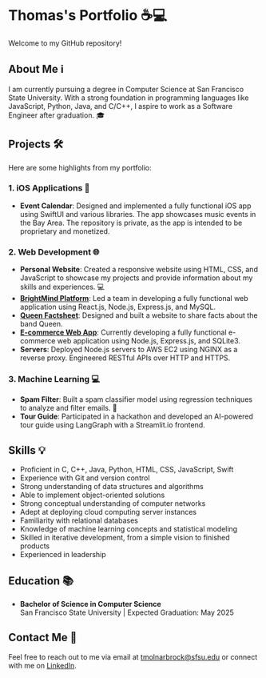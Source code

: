# Thomas's Portfolio ☕💻

Welcome to my GitHub repository!

## About Me ℹ️  
I am currently pursuing a degree in Computer Science at San Francisco State University. With a strong foundation in programming languages like JavaScript, Python, Java, and C/C++, I aspire to work as a Software Engineer after graduation. 🎓  

## Projects 🛠️  
Here are some highlights from my portfolio:  

### 1. iOS Applications 📱  
- **Event Calendar**: Designed and implemented a fully functional iOS app using SwiftUI and various libraries. The app showcases music events in the Bay Area. The repository is private, as the app is intended to be proprietary and monetized.  

### 2. Web Development 🌐  
- **Personal Website**: Created a responsive website using HTML, CSS, and JavaScript to showcase my projects and provide information about my skills and experiences. 💻  
- [**BrightMind Platform**](https://brightmind.live): Led a team in developing a fully functional web application using React.js, Node.js, Express.js, and MySQL.  
- [**Queen Factsheet**](https://github.com/ThomasSFSU/group-project-website): Designed and built a website to share facts about the band Queen.  
- [**E-commerce Web App**](https://github.com/ThomasSFSU/group-project-two): Currently developing a fully functional e-commerce web application using Node.js, Express.js, and SQLite3.  
- **Servers**: Deployed Node.js servers to AWS EC2 using NGINX as a reverse proxy. Engineered RESTful APIs over HTTP and HTTPS.  

### 3. Machine Learning 💻  
- **Spam Filter**: Built a spam classifier model using regression techniques to analyze and filter emails. 📝  
- **Tour Guide**: Participated in a hackathon and developed an AI-powered tour guide using LangGraph with a Streamlit.io frontend.  

## Skills 💡  
- Proficient in C, C++, Java, Python, HTML, CSS, JavaScript, Swift  
- Experience with Git and version control  
- Strong understanding of data structures and algorithms  
- Able to implement object-oriented solutions  
- Strong conceptual understanding of computer networks  
- Adept at deploying cloud computing server instances  
- Familiarity with relational databases  
- Knowledge of machine learning concepts and statistical modeling  
- Skilled in iterative development, from a simple vision to finished products  
- Experienced in leadership  

## Education 📚  
- **Bachelor of Science in Computer Science**  
  San Francisco State University | Expected Graduation: May 2025  

## Contact Me 📧  
Feel free to reach out to me via email at tmolnarbrock@sfsu.edu or connect with me on [LinkedIn](https://www.linkedin.com/in/thomasbrocksf/).  

<!--- © 2024 Thomas Brock -- All Rights Reserved --->
